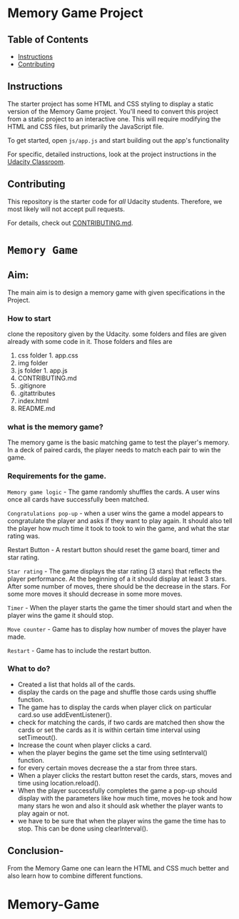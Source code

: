 # Memory Game Project

## Table of Contents

-   [Instructions](#instructions)
-   [Contributing](#contributing)

## Instructions

The starter project has some HTML and CSS styling to display a static version of the Memory Game project. You'll need to convert this project from a static project to an interactive one. This will require modifying the HTML and CSS files, but primarily the JavaScript file.

To get started, open `js/app.js` and start building out the app's functionality

For specific, detailed instructions, look at the project instructions in the [Udacity Classroom](https://classroom.udacity.com/me).

## Contributing

This repository is the starter code for _all_ Udacity students. Therefore, we most likely will not accept pull requests.

For details, check out [CONTRIBUTING.md](CONTRIBUTING.md).

# `Memory Game`

## Aim:

The main aim is to design a memory game with given specifications in the Project.

### How to start

clone the repository given by the Udacity. some folders and files are given already with some code in it. Those folders and files are
  1. css folder
    1. app.css
  2. img folder
  3. js folder
    1. app.js
  4. CONTRIBUTING.md
  5. .gitignore
  6. .gitattributes
  7. index.html
  8. README.md

### what is the memory game?

The memory game is the basic matching game to test the player's memory. In a deck of paired cards, the player needs to match each pair to win the game.

### Requirements for the game.

`Memory game logic` - The game randomly shuffles the cards. A user wins once all cards have successfully been matched.

`Congratulations pop-up` - when a user wins the game a model appears to congratulate the player and asks if they want to play again. It should also tell the player how much time it took to took to win the game, and what the star rating was.

Restart Button - A restart button should reset the game board, timer and star rating.

`Star rating` - The game displays the star rating (3 stars) that reflects the player performance. At the beginning of a it should display at least 3 stars. After some number of moves, there should be the decrease in the stars. For some more moves it should decrease in some more moves.

`Timer` - When the player starts the game the timer should start and when the player wins the game it should stop.

`Move counter` - Game has to display how number of moves the player have made.

`Restart` - Game has to include the restart button.

### What to do?

-   Created a list that holds all of the cards.
-   display the cards on the page and shuffle those cards using shuffle function.
-   The game has to display the cards when player click on particular card.so use addEventListener().
-   check for matching the cards, if two cards are matched then show the cards or set the cards as it is within certain time interval using setTimeout().
-   Increase the count when player clicks a card.
-   when the player begins the game set the time using setInterval() function.
-   for every certain moves decrease the a star from three stars.
-   When a player clicks the restart button reset the cards, stars, moves and time using location.reload().  
-   When the player successfully completes the game a pop-up should display with the parameters like how much time, moves he took and how many stars he won and also it should ask whether the player wants to play again or not.
-   we have to be sure that when the player wins the game the time has to stop. This can be done using clearInterval().

## Conclusion-

From the Memory Game one can learn the HTML and CSS much better and also learn how to combine different functions.

# Memory-Game
